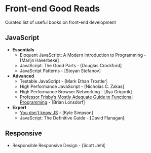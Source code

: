 # Front-end Good Reads
Curated list of useful books on front-end development

## JavaScript
* **Essentials**
  * Eloquent JavaScript: A Modern Introduction to Programming - [Marijn Haverbeke]
  * JavaScript: The Good Parts - [Douglas Crockford]
  * JavaScript Patterns - [Stoyan Stefanov]
* **Advanced**
  * Testable JavaScript - [Mark Ethan Trostler]
  * High Performance JavaScript - [Nicholas C. Zakas]
  * High Performance Browser Networking - [Ilya Grigorik]
  * [Professor Frisby’s Mostly Adequate Guide to Functional Programming](https://github.com/MostlyAdequate/mostly-adequate-guide) - [Brian Lonsdorf]
* **Expert**
  * [You don't know JS](https://github.com/getify/You-Dont-Know-JS) - [Kyle Simpson]
  * JavaScript: The Definitive Guide - [David Flanagan]
  
## Responsive
* Responsible Responsive Design - [Scott Jehl]
